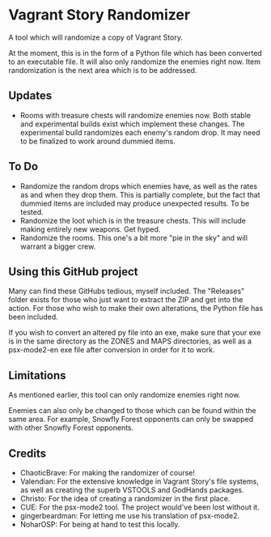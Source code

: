 # Vagrant Story Randomizer
A tool which will randomize a copy of Vagrant Story.

At the moment, this is in the form of a Python file which has been converted to an executable file. It will also only randomize the enemies right now. Item randomization is the next area which is to be addressed.
## Updates
* Rooms with treasure chests will randomize enemies now. Both stable and experimental builds exist which implement these changes. The experimental build randomizes each enemy's random drop. It may need to be finalized to work around dummied items.
## To Do
* Randomize the random drops which enemies have, as well as the rates as and when they drop them. This is partially complete, but the fact that dummied items are included may produce unexpected results. To be tested. 
* Randomize the loot which is in the treasure chests. This will include making entirely new weapons. Get hyped.
* Randomize the rooms. This one's a bit more "pie in the sky" and will warrant a bigger crew.
## Using this GitHub project
Many can find these GitHubs tedious, myself included. The "Releases" folder exists for those who just want to extract the ZIP and get into the action. For those who wish to make their own alterations, the Python file has been included.

If you wish to convert an altered py file into an exe, make sure that your exe is in the same directory as the ZONES and MAPS directories, as well as a psx-mode2-en exe file after conversion in order for it to work. 
## Limitations
As mentioned earlier, this tool can only randomize enemies right now. 

Enemies can also only be changed to those which can be found within the same area. For example, Snowfly Forest opponents can only be swapped with other Snowfly Forest opponents.
## Credits
* ChaoticBrave: For making the randomizer of course!
* Valendian: For the extensive knowledge in Vagrant Story's file systems, as well as creating the superb VSTOOLS and GodHands packages.
* Christo: For the idea of creating a randomizer in the first place.
* CUE: For the psx-mode2 tool. The project would've been lost without it.
* gingerbeardman: For letting me use his translation of psx-mode2.
* NoharOSP: For being at hand to test this locally.
